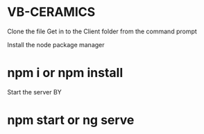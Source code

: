 # VB-CERAMICS
Clone the file
Get in to the Client folder from the command prompt

Install the node package manager
# npm i or npm install

Start the server BY
# npm start or ng serve
